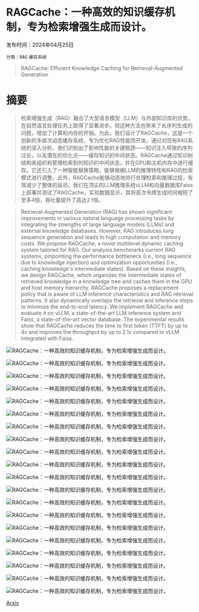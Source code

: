 # RAGCache：一种高效的知识缓存机制，专为检索增强生成而设计。

发布时间：2024年04月25日

`分类：RAG` `缓存系统`

> RAGCache: Efficient Knowledge Caching for Retrieval-Augmented Generation

# 摘要

> 检索增强生成（RAG）融合了大型语言模型（LLM）与外部知识库的优势，在自然语言处理任务上取得了显著进步。但这种方法也带来了长序列生成的问题，增加了计算和内存的开销。为此，我们设计了RAGCache，这是一个创新的多层次动态缓存系统，专为优化RAG性能而开发。通过对现有RAG系统的深入分析，我们识别出了影响性能的关键瓶颈——知识注入导致的序列过长，以及潜在的优化点——缓存知识的中间状态。RAGCache通过知识树结构来组织和管理检索到的知识的中间状态，并在GPU和主机内存中进行缓存。它还引入了一种智能替换策略，能够根据LLM的推理特性和RAG的检索模式进行调整。此外，RAGCache能够动态地并行处理检索和推理过程，有效减少了整体的延迟。我们在顶尖的LLM推理系统vLLM和向量数据库Faiss上部署并测试了RAGCache，实验数据显示，其将首次令牌生成时间缩短了至多4倍，吞吐量提升了高达2.1倍。

> Retrieval-Augmented Generation (RAG) has shown significant improvements in various natural language processing tasks by integrating the strengths of large language models (LLMs) and external knowledge databases. However, RAG introduces long sequence generation and leads to high computation and memory costs. We propose RAGCache, a novel multilevel dynamic caching system tailored for RAG. Our analysis benchmarks current RAG systems, pinpointing the performance bottleneck (i.e., long sequence due to knowledge injection) and optimization opportunities (i.e., caching knowledge's intermediate states). Based on these insights, we design RAGCache, which organizes the intermediate states of retrieved knowledge in a knowledge tree and caches them in the GPU and host memory hierarchy. RAGCache proposes a replacement policy that is aware of LLM inference characteristics and RAG retrieval patterns. It also dynamically overlaps the retrieval and inference steps to minimize the end-to-end latency. We implement RAGCache and evaluate it on vLLM, a state-of-the-art LLM inference system and Faiss, a state-of-the-art vector database. The experimental results show that RAGCache reduces the time to first token (TTFT) by up to 4x and improves the throughput by up to 2.1x compared to vLLM integrated with Faiss.

![RAGCache：一种高效的知识缓存机制，专为检索增强生成而设计。](../../..//opt/data/Projects/HuggingArxiv/paper_images/2404.12457/x1.png)

![RAGCache：一种高效的知识缓存机制，专为检索增强生成而设计。](../../..//opt/data/Projects/HuggingArxiv/paper_images/2404.12457/x2.png)

![RAGCache：一种高效的知识缓存机制，专为检索增强生成而设计。](../../..//opt/data/Projects/HuggingArxiv/paper_images/2404.12457/x3.png)

![RAGCache：一种高效的知识缓存机制，专为检索增强生成而设计。](../../..//opt/data/Projects/HuggingArxiv/paper_images/2404.12457/x4.png)

![RAGCache：一种高效的知识缓存机制，专为检索增强生成而设计。](../../..//opt/data/Projects/HuggingArxiv/paper_images/2404.12457/x5.png)

![RAGCache：一种高效的知识缓存机制，专为检索增强生成而设计。](../../..//opt/data/Projects/HuggingArxiv/paper_images/2404.12457/x6.png)

![RAGCache：一种高效的知识缓存机制，专为检索增强生成而设计。](../../..//opt/data/Projects/HuggingArxiv/paper_images/2404.12457/x7.png)

![RAGCache：一种高效的知识缓存机制，专为检索增强生成而设计。](../../..//opt/data/Projects/HuggingArxiv/paper_images/2404.12457/x8.png)

![RAGCache：一种高效的知识缓存机制，专为检索增强生成而设计。](../../..//opt/data/Projects/HuggingArxiv/paper_images/2404.12457/x9.png)

![RAGCache：一种高效的知识缓存机制，专为检索增强生成而设计。](../../..//opt/data/Projects/HuggingArxiv/paper_images/2404.12457/x10.png)

![RAGCache：一种高效的知识缓存机制，专为检索增强生成而设计。](../../..//opt/data/Projects/HuggingArxiv/paper_images/2404.12457/x11.png)

![RAGCache：一种高效的知识缓存机制，专为检索增强生成而设计。](../../..//opt/data/Projects/HuggingArxiv/paper_images/2404.12457/x12.png)

![RAGCache：一种高效的知识缓存机制，专为检索增强生成而设计。](../../..//opt/data/Projects/HuggingArxiv/paper_images/2404.12457/x13.png)

![RAGCache：一种高效的知识缓存机制，专为检索增强生成而设计。](../../..//opt/data/Projects/HuggingArxiv/paper_images/2404.12457/x14.png)

![RAGCache：一种高效的知识缓存机制，专为检索增强生成而设计。](../../..//opt/data/Projects/HuggingArxiv/paper_images/2404.12457/x15.png)

![RAGCache：一种高效的知识缓存机制，专为检索增强生成而设计。](../../..//opt/data/Projects/HuggingArxiv/paper_images/2404.12457/x16.png)

![RAGCache：一种高效的知识缓存机制，专为检索增强生成而设计。](../../..//opt/data/Projects/HuggingArxiv/paper_images/2404.12457/x17.png)

![RAGCache：一种高效的知识缓存机制，专为检索增强生成而设计。](../../..//opt/data/Projects/HuggingArxiv/paper_images/2404.12457/x18.png)

![RAGCache：一种高效的知识缓存机制，专为检索增强生成而设计。](../../..//opt/data/Projects/HuggingArxiv/paper_images/2404.12457/x19.png)

![RAGCache：一种高效的知识缓存机制，专为检索增强生成而设计。](../../..//opt/data/Projects/HuggingArxiv/paper_images/2404.12457/x20.png)

[Arxiv](https://arxiv.org/abs/2404.12457)